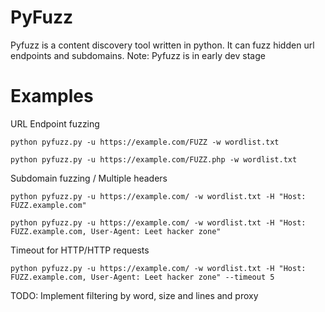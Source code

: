 # PyFuzz 
Pyfuzz is a content discovery tool written in python. It can fuzz hidden url endpoints and subdomains.
Note: Pyfuzz is in early dev stage 

# Examples

URL Endpoint fuzzing
```
python pyfuzz.py -u https://example.com/FUZZ -w wordlist.txt

python pyfuzz.py -u https://example.com/FUZZ.php -w wordlist.txt
```

Subdomain fuzzing / Multiple headers
```
python pyfuzz.py -u https://example.com/ -w wordlist.txt -H "Host: FUZZ.example.com"

python pyfuzz.py -u https://example.com/ -w wordlist.txt -H "Host: FUZZ.example.com, User-Agent: Leet hacker zone"
```

Timeout for HTTP/HTTP requests
```
python pyfuzz.py -u https://example.com/ -w wordlist.txt -H "Host: FUZZ.example.com, User-Agent: Leet hacker zone" --timeout 5
```

TODO: Implement filtering by word, size and lines and proxy